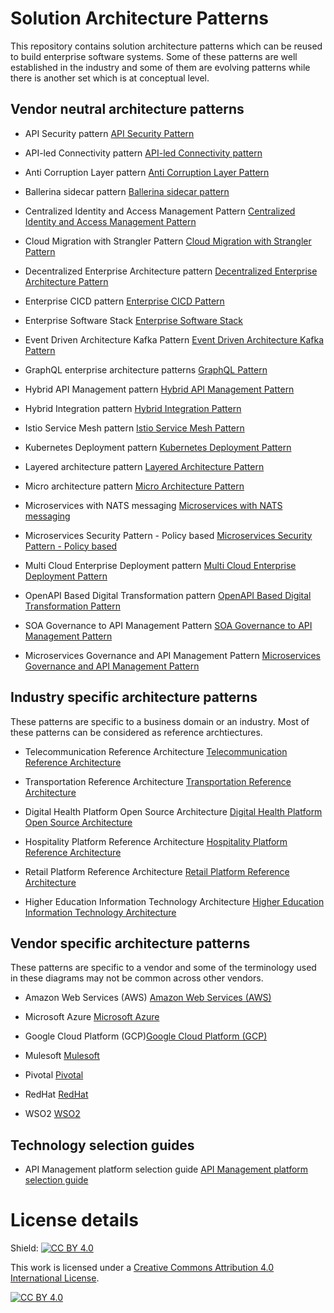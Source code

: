 # Solution Architecture Patterns
This repository contains solution architecture patterns which can be reused to build enterprise software systems. Some of these patterns are well established in the industry and some of them are evolving patterns while there is another set which is at conceptual level. 

## Vendor neutral architecture patterns

- API Security pattern
[API Security Pattern](vendor-neutral/API-Security-Pattern.md)

- API-led Connectivity pattern
[API-led Connectivity pattern](vendor-neutral/API-led-Connectivity-Pattern.md)

- Anti Corruption Layer pattern
[Anti Corruption Layer Pattern](vendor-neutral/Anti-Corruption-Layer-Pattern.md)

- Ballerina sidecar pattern
[Ballerina sidecar pattern](vendor-neutral/Ballerina-sidecar-pattern-microservices.md)

- Centralized Identity and Access Management Pattern
[Centralized Identity and Access Management Pattern](vendor-neutral/Centralized-Identity-Access-Management-Pattern.md)

- Cloud Migration with Strangler Pattern
[Cloud Migration with Strangler Pattern](vendor-neutral/Cloud-Migration-Strangler-Pattern.md)

- Decentralized Enterprise Architecture pattern
[Decentralized Enterprise Architecture Pattern](vendor-neutral/Decentralized-Enterpise-Architecture-Pattern.md)

- Enterprise CICD pattern
[Enterprise CICD Pattern](vendor-neutral/Enterprise-CICD-Pattern.md)

- Enterprise Software Stack
[Enterprise Software Stack](vendor-neutral/Enterprise-Software-Stack.md)

- Event Driven Architecture Kafka Pattern
[Event Driven Architecture Kafka Pattern](vendor-neutral/Event-Driven-Architecture-Kafka-Pattern.md)

- GraphQL enterprise architecture patterns
[GraphQL Pattern](vendor-neutral/GraphQL-Pattern.md)

- Hybrid API Management pattern
[Hybrid API Management Pattern](vendor-neutral/Hybrid-API-Management-Pattern.md)

- Hybrid Integration pattern
[Hybrid Integration Pattern](vendor-neutral/Hybrid-Integration-Pattern.md)

- Istio Service Mesh pattern
[Istio Service Mesh Pattern](vendor-neutral/Istio-Service-Mesh-Pattern.md)

- Kubernetes Deployment pattern
[Kubernetes Deployment Pattern](vendor-neutral/Kubernetes-Deployment-Pattern.md)

- Layered architecture pattern
[Layered Architecture Pattern](vendor-neutral/Layered-Architecture-Pattern.md)

- Micro architecture pattern
[Micro Architecture Pattern](vendor-neutral/Micro-Architecture-Pattern.md)

- Microservices with NATS messaging
[Microservices with NATS messaging](vendor-neutral/Microservices-with-NATS-messaging.md)

- Microservices Security Pattern - Policy based
[Microservices Security Pattern - Policy based](vendor-neutral/Microservices-Security-Pattern-Policy-Based.md)

- Multi Cloud Enterprise Deployment pattern
[Multi Cloud Enterprise Deployment Pattern](vendor-neutral/Multi-Cloud-Enterprise-Deployment-Pattern.md)

- OpenAPI Based Digital Transformation pattern
[OpenAPI Based Digital Transformation Pattern](vendor-neutral/OpenAPI-Based-Digital-Transformation-Pattern.md)

- SOA Governance to API Management Pattern
[SOA Governance to API Management Pattern](vendor-neutral/SOA-governance-to-API-management-pattern.md)

- Microservices Governance and API Management Pattern
[Microservices Governance and API Management Pattern](vendor-neutral/Microservices-Governance-And-API-Management.md)


## Industry specific architecture patterns
These patterns are specific to a business domain or an industry. Most of these patterns can be considered as reference archtiectures.

- Telecommunication Reference Architecture
[Telecommunication Reference Architecture](industry-specific/Telecommunication-reference-architecture-pattern.md)

- Transportation Reference Architecture
[Transportation Reference Architecture](industry-specific/Effective-ground-transportation-architecture-pattern.md)

- Digital Health Platform Open Source Architecture
[Digital Health Platform Open Source Architecture](industry-specific/Digital-Health-Platform-Open-Source-Architecture.md)

- Hospitality Platform Reference Architecture
[Hospitality Platform Reference Architecture](industry-specific/Hospitality-Platform-Reference-Architecture-WSO2.md)

- Retail Platform Reference Architecture
[Retail Platform Reference Architecture](industry-specific/future-retail-a-business-and-technical-architecture.md)

- Higher Education Information Technology Architecture [Higher Education Information Technology Architecture](industry-specific/Higher-Education-Information-Technology-Architecture.md)


## Vendor specific architecture patterns
These patterns are specific to a vendor and some of the terminology used in these diagrams may not be common across other vendors. 

- Amazon Web Services (AWS) [Amazon Web Services (AWS)](vendor-specific/aws)

- Microsoft Azure [Microsoft Azure](vendor-specific/azure)

- Google Cloud Platform (GCP)[Google Cloud Platform (GCP)](vendor-specific/gcp)

- Mulesoft [Mulesoft](vendor-specific/mulesoft)

- Pivotal [Pivotal](vendor-specific/pivotal)

- RedHat [RedHat](vendor-specific/redhat)

- WSO2 [WSO2](vendor-specific/wso2)

## Technology selection guides
- API Management platform selection guide [API Management platform selection guide](technology-selection-guides/API-Management-Platform-selection-guide.md)

# License details

Shield: [![CC BY 4.0][cc-by-shield]][cc-by]

This work is licensed under a
[Creative Commons Attribution 4.0 International License][cc-by].

[![CC BY 4.0][cc-by-image]][cc-by]

[cc-by]: http://creativecommons.org/licenses/by/4.0/
[cc-by-image]: https://i.creativecommons.org/l/by/4.0/88x31.png
[cc-by-shield]: https://img.shields.io/badge/License-CC%20BY%204.0-lightgrey.svg
